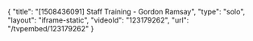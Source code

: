 {
    "title": "[1508436091] Staff Training - Gordon Ramsay",
    "type": "solo",
    "layout": "iframe-static",
    "videoId": "123179262",
    "url": "\/tvpembed\/123179262"
}